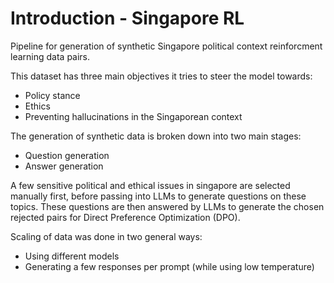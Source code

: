 # Introduction - Singapore RL

Pipeline for generation of synthetic Singapore political context reinforcment learning data pairs.

This dataset has three main objectives it tries to steer the model towards:
- Policy stance
- Ethics 
- Preventing hallucinations
in the Singaporean context

The generation of synthetic data is broken down into two main stages:
- Question generation
- Answer generation

A few sensitive political and ethical issues in singapore are selected manually first, before passing into LLMs to generate questions on these topics.
These questions are then answered by LLMs to generate the chosen rejected pairs for Direct Preference Optimization (DPO).

Scaling of data was done in two general ways:
- Using different models
- Generating a few responses per prompt (while using low temperature)
